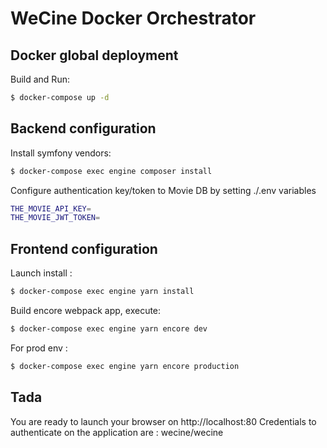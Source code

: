 WeCine Docker Orchestrator
==========================

Docker global deployment
------------------------
Build and Run:

```bash
$ docker-compose up -d
```

Backend configuration
---------------------
Install symfony vendors:

```bash
$ docker-compose exec engine composer install
```

Configure authentication key/token to Movie DB by setting ./.env variables
```bash
THE_MOVIE_API_KEY=
THE_MOVIE_JWT_TOKEN=
```

Frontend configuration
----------------------
Launch install :
```bash
$ docker-compose exec engine yarn install
```

Build encore webpack app, execute:

```bash
$ docker-compose exec engine yarn encore dev
```

For prod env :
```bash
$ docker-compose exec engine yarn encore production
```

Tada
---------------------------

You are ready to launch your browser on http://localhost:80
Credentials to authenticate on the application are : wecine/wecine





